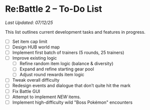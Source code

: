 # Re:Battle 2 – To-Do List  
*Last Updated: 07/12/25*

This list outlines current development tasks and features in progress.

- [ ] Set item cap limit  
- [ ] Design HUB world map  
- [ ] Implement first batch of trainers (5 rounds, 25 trainers)  
- [ ] Improve existing logic  
  - [ ] Refine random item logic (balance & diversity)  
  - [ ] Expand and refine starting gear pool  
  - [ ] Adjust round rewards item logic  
- [ ] Tweak overall difficulty  
- [ ] Redesign events and dialogue that don’t quite hit the mark  
- [ ] Fix Battle GUI
- [ ] Attempt to implement *NEW* items.
- [ ] Implement high-difficulty wild "Boss Pokémon" encounters